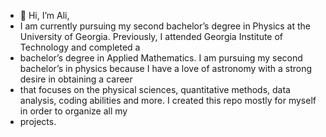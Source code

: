 - 👋 Hi, I’m Ali,
- I am currently pursuing my second bachelor’s degree in Physics at the University of Georgia. Previously, I attended Georgia Institute of Technology and completed a 
- bachelor’s degree in Applied Mathematics. I am pursuing my second bachelor’s in physics because I have a love of astronomy with a strong desire in obtaining a career
- that focuses on the physical sciences, quantitative methods, data analysis, coding abilities and more. I created this repo mostly for myself in order to organize all my
- projects.

